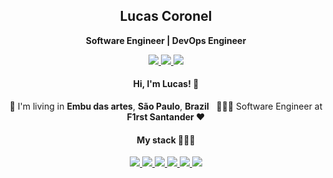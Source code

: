 <h2 align="center">
  Lucas Coronel
</h2>

<p align="center">
  <b>Software Engineer | DevOps Engineer</b>
</p>

<p align="center">
  <a
    href="https://www.linkedin.com/in/lucas-coronel-08b582188/" 
    alt="LinkedIn"
    target="blank"
  >
    <img src="https://img.shields.io/badge/-LinkedIn-0059ff?style=for-the-badge&logo=Linkedin&logoColor=white" />
  </a>
  <a
    href="https://github.com/lccoronel"
    alt="GitHub"
    target="blank"
  >
    <img src="https://img.shields.io/badge/-GitHub-0059ff?style=for-the-badge&logo=Github&logoColor=white" />
  </a>
  <a
    href="https://twitter.com/lcoronel07"
    alt="Twitter"
    target="blank"
  >
    <img src="https://img.shields.io/badge/-Twitter-0059ff?style=for-the-badge&logo=Twitter&logoColor=white" />
  </a>
</p>

<h4 align="center">
  Hi, I'm Lucas! 👋
</h4>
<p align="center">
  📌 I'm living in <b>Embu das artes</b>, <b>São Paulo</b>, <b>Brazil</b> &nbsp; 👨🏽‍💻 Software Engineer at <b>F1rst Santander ❤️</b>
</p>

<h4 align="center">
  My stack 👨🏽‍💻
</h4>
<p align="center">
  <a
    href="https://www.javascript.com/" 
    alt="Javascript"
    target="blank"
  >
    <img src="https://img.shields.io/badge/JavaScript-F7DF1E?style=for-the-badge&logo=javascript&logoColor=black" />
  </a>
   <a
    href="[https://www.javascript.com/](https://www.typescriptlang.org/)" 
    alt="Typescript"
    target="blank"
  >
    <img src="https://img.shields.io/badge/TypeScript-007ACC?style=for-the-badge&logo=typescript&logoColor=white" />
  </a>
  <a
    href="https://reactjs.org/" 
    alt="React"
    target="blank"
  >
    <img src="https://img.shields.io/badge/-React-0059ff?style=for-the-badge&logo=React&logoColor=white" />
  </a>
  <a
    href="https://reactnative.dev/"
    alt="React Native"
    target="blank"
  >
    <img src="https://img.shields.io/badge/React_Native-20232A?style=for-the-badge&logo=react&logoColor=61DAFB" />
  </a>
  <a
    href="https://nodejs.org/en/"
    alt="Node"
    target="blank"
  >
    <img src="[https://img.shields.io/badge/Node.js-43853D?style=for-the-badge&logo=node.js&logoColor=white](https://img.shields.io/badge/Node.js-43853D?style=for-the-badge&logo=node.js&logoColor=white)" />
  </a>
  <a
    href="https://go.dev/"
    alt="Golang"
    target="blank"
  >
    <img src="https://img.shields.io/badge/Go-00ADD8?style=for-the-badge&logo=go&logoColor=white" />
  </a>
</p>

